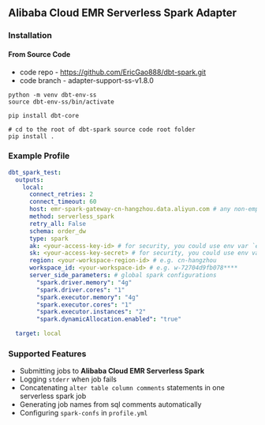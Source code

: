 ## Alibaba Cloud EMR Serverless Spark Adapter

### Installation

#### From Source Code

* code repo - https://github.com/EricGao888/dbt-spark.git
* code branch - adapter-support-ss-v1.8.0

```shell
python -m venv dbt-env-ss
source dbt-env-ss/bin/activate

pip install dbt-core

# cd to the root of dbt-spark source code root folder
pip install .
```

### Example Profile

```yaml
dbt_spark_test:
  outputs:
    local:
      connect_retries: 2
      connect_timeout: 60
      host: emr-spark-gateway-cn-hangzhou.data.aliyun.com # any non-empty string
      method: serverless_spark
      retry_all: False
      schema: order_dw
      type: spark
      ak: <your-access-key-id> # for security, you could use env var `export AK=<your-access-key-id>` instead of configuring this
      sk: <your-access-key-secret> # for security, you could use env var `export SK=<your-access-key-secret>` instead of configuring this
      region: <your-workspace-region-id> # e.g. cn-hangzhou
      workspace_id: <your-workspace-id> # e.g. w-72704d9fb078****
      server_side_parameters: # global spark configurations
        "spark.driver.memory": "4g"
        "spark.driver.cores": "1"
        "spark.executor.memory": "4g"
        "spark.executor.cores": "1"
        "spark.executor.instances": "2"
        "spark.dynamicAllocation.enabled": "true"

  target: local
```

### Supported Features
* Submitting jobs to **Alibaba Cloud EMR Serverless Spark**
* Logging `stderr` when job fails
* Concatenating `alter table column comments` statements in one serverless spark job
* Generating job names from sql comments automatically
* Configuring `spark-confs` in `profile.yml`

